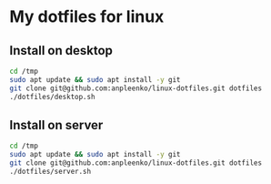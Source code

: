 # My dotfiles for linux


## Install on desktop

```bash
cd /tmp
sudo apt update && sudo apt install -y git
git clone git@github.com:anpleenko/linux-dotfiles.git dotfiles
./dotfiles/desktop.sh
```

## Install on server

```bash
cd /tmp
sudo apt update && sudo apt install -y git
git clone git@github.com:anpleenko/linux-dotfiles.git dotfiles
./dotfiles/server.sh
```
